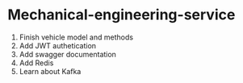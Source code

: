 # Mechanical-engineering-service
1. Finish vehicle model and methods
2. Add JWT authetication
3. Add swagger documentation
4. Add Redis
5. Learn about Kafka
